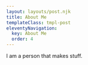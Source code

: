 ```yaml
---
layout: layouts/post.njk
title: About Me
templateClass: tmpl-post
eleventyNavigation:
  key: About Me
  order: 4
---
```


I am a person that makes stuff.
